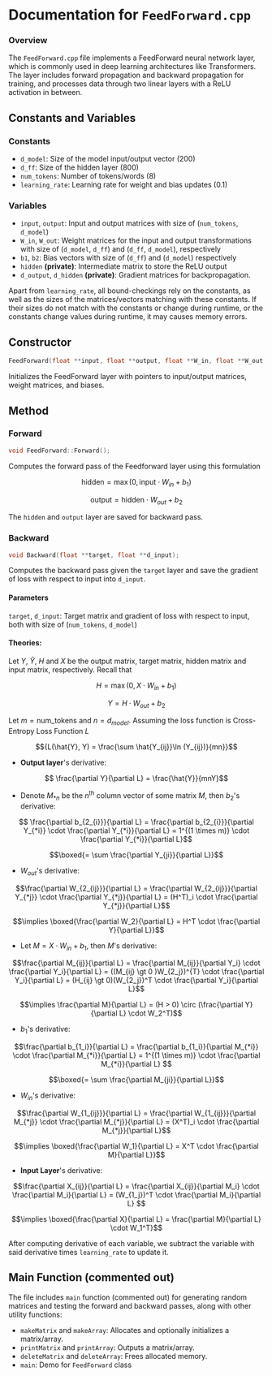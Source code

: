 # Documentation for `FeedForward.cpp`

### Overview
The `FeedForward.cpp` file implements a FeedForward neural network layer, which is commonly used in deep learning architectures like Transformers. The layer includes forward propagation and backward propagation for training, and processes data through two linear layers with a ReLU activation in between.
## Constants and Variables
### Constants
- `d_model`: Size of the model input/output vector (200)
- `d_ff`: Size of the hidden layer (800)
- `num_tokens`: Number of tokens/words (8)
- `learning_rate`: Learning rate for weight and bias updates (0.1)
### Variables
- `input`, `output`: Input and output matrices with size of (`num_tokens`, `d_model`)
- `W_in`, `W_out`: Weight matrices for the input and output transformations with size of (`d_model`, `d_ff`) and (`d_ff`, `d_model`), respectively
- `b1`, `b2`: Bias vectors with size of (`d_ff`) and (`d_model`) respectively
- `hidden` **(private)**: Intermediate matrix to store the ReLU output
- `d_output`, `d_hidden` **(private)**: Gradient matrices for backpropagation.

Apart from `learning_rate`, all bound-checkings rely on the constants, as well as the sizes of the matrices/vectors matching with these constants. If their sizes do not match with the constants or change during runtime, or the constants change values during runtime, it may causes memory errors.

## Constructor
```cpp
FeedForward(float **input, float **output, float **W_in, float **W_out, float *b1, float *b2);
```
Initializes the FeedForward layer with pointers to input/output matrices, weight matrices, and biases.

## Method
### Forward
```cpp
void FeedForward::Forward();
```
Computes the forward pass of the Feedforward layer using this formulation
```math
 \text{hidden} = \max(0, \text{input} \cdot W_{in} + b_1)
```
```math
\text{output} = \text{hidden} \cdot W_{out} + b_2
```
The `hidden` and `output` layer are saved for backward pass.

### Backward
```cpp
void Backward(float **target, float **d_input);
```
Computes the backward pass given the `target` layer and save the gradient of loss with respect to input into `d_input`.
#### Parameters
`target`, `d_input`: Target matrix and gradient of loss with respect to input, both with size of (`num_tokens`, `d_model`)
#### Theories:
Let $`Y`$, $`\hat{Y}`$, $`H`$ and $`X`$ be the output matrix, target matrix, hidden matrix and input matrix, respectively. Recall that
```math
H = \max(0, X \cdot W_{in} + b_1)
```
```math
Y = H \cdot W_{out} + b_2
```
Let $`m = \text{num\_tokens}`$ and $`n = d_{model}`$. Assuming the loss function is Cross-Entropy Loss Function $L$
```math
{L(\hat{Y}, Y) = \frac{\sum \hat{Y_{ij}}\ln (Y_{ij})}{mn}}
```
- **Output layer**'s derivative:
```math
 \frac{\partial Y}{\partial L} = \frac{\hat{Y}}{mnY}
```

- Denote $M_{*n}$ be the $n^\text{th}$ column vector of some matrix $M$, then $b_2$'s derivative:
```math
 \frac{\partial b_{2_{i}}}{\partial L} = \frac{\partial b_{2_{i}}}{\partial Y_{*i}} \cdot \frac{\partial Y_{*i}}{\partial L}
= 1^{(1 \times m)} \cdot \frac{\partial Y_{*i}}{\partial L}
```
```math
\boxed{= \sum \frac{\partial Y_{ji}}{\partial L}}
```

- $W_{out}$'s derivative:
```math
\frac{\partial W_{2_{ij}}}{\partial L} = \frac{\partial W_{2_{ij}}}{\partial Y_{*j}} 
\cdot \frac{\partial Y_{*j}}{\partial L} = (H^T)_i \cdot \frac{\partial Y_{*j}}{\partial L}
```
```math
\implies 
\boxed{\frac{\partial W_2}{\partial L} = H^T \cdot \frac{\partial Y}{\partial L}}
```

- Let $M=X \cdot W_{in} + b_1$, then $M$'s derivative:
```math
\frac{\partial M_{ij}}{\partial L} = \frac{\partial M_{ij}}{\partial Y_i} \cdot \frac{\partial Y_i}{\partial L} =
((M_{ij} \gt 0 )W_{2_j})^{T} \cdot \frac{\partial Y_i}{\partial L} = (H_{ij} \gt 0)(W_{2_j})^T \cdot \frac{\partial Y_i}{\partial L}
```
```math
\implies \frac{\partial M}{\partial L}
= (H > 0) \circ (\frac{\partial Y}{\partial L} \cdot W_2^T)
```

- $b_1$'s derivative:
```math
\frac{\partial b_{1_i}}{\partial L} = \frac{\partial b_{1_i}}{\partial M_{*i}} \cdot \frac{\partial M_{*i}}{\partial L} = 1^{(1 \times m)} \cdot \frac{\partial M_{*i}}{\partial L} 
```
```math
\boxed{= \sum \frac{\partial M_{ji}}{\partial L}}
```

- $W_{in}$'s derivative:
```math
\frac{\partial W_{1_{ij}}}{\partial L} = \frac{\partial W_{1_{ij}}}{\partial M_{*j}} \cdot \frac{\partial M_{*j}}{\partial L} = (X^T)_i \cdot \frac{\partial M_{*j}}{\partial L}
```
```math
\implies \boxed{\frac{\partial W_1}{\partial L} = X^T \cdot \frac{\partial M}{\partial L}}
```

- **Input Layer**'s derivative:
```math
\frac{\partial X_{ij}}{\partial L} = \frac{\partial X_{ij}}{\partial M_i} \cdot \frac{\partial M_i}{\partial L} = (W_{1_j})^T \cdot \frac{\partial M_i}{\partial L} 
```
```math
\implies \boxed{\frac{\partial X}{\partial L} = \frac{\partial M}{\partial L} \cdot W_1^T}
```

After computing derivative of each variable, we subtract the variable with said derivative times `learning_rate` to update it.

## Main Function (commented out)
The file includes `main` function (commented out) for generating random matrices and testing the forward and backward passes, along with other utility functions:
- `makeMatrix` and `makeArray`: Allocates and optionally initializes a matrix/array.
- `printMatrix` and `printArray`: Outputs a matrix/array.
- `deleteMatrix` and `deleteArray`: Frees allocated memory.
- `main`: Demo for `FeedForward` class